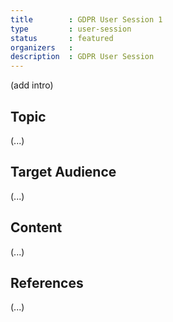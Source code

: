 ```yaml
---
title        : GDPR User Session 1
type         : user-session
status       : featured
organizers   : 
description  : GDPR User Session
---
```


(add intro)

## Topic

(...)

## Target Audience

(...)

## Content

(...)

## References

(...)
